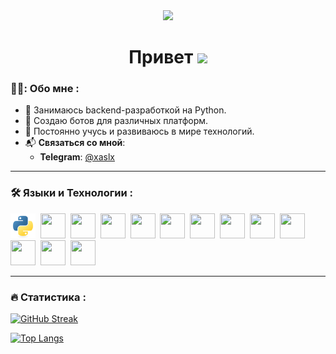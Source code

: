 <div id="header" align="center">
  <img src="https://media.giphy.com/media/M9gbBd9nbDrOTu1Mqx/giphy.gif" width="100"/>
</div>
<h1 align="center">
  Привет
  <img src="https://media.giphy.com/media/hvRJCLFzcasrR4ia7z/giphy.gif" width="30px"/>
</h1>


### 👨‍💻: Обо мне :
- 🔧 Занимаюсь backend-разработкой на Python.
- 🤖 Создаю ботов для различных платформ.
- 🌱 Постоянно учусь и развиваюсь в мире технологий.
- 📬 **Связаться со мной**:
  - **Telegram**: [@xaslx](https://t.me/xaslx)


---

### :hammer_and_wrench: Языки и Технологии :
<div>
  <img src="https://github.com/devicons/devicon/blob/master/icons/python/python-original.svg" title="Python" alt="Python" width="40" height="40"/>&nbsp;
  <img src="" title="" alt="" width="40" height="40"/>&nbsp;
  <img src="" title="" alt="" width="40" height="40"/>&nbsp;
  <img src="" title="" alt="" width="40" height="40"/>&nbsp;
  <img src="" title="" alt="" width="40" height="40"/>&nbsp;
  <img src="" title="" alt="" width="40" height="40"/>&nbsp;
  <img src="" title="" alt="" width="40" height="40"/>&nbsp;
  <img src="" title="" alt="" width="40" height="40"/>&nbsp;
  <img src="" title="" alt="" width="40" height="40"/>&nbsp;
  <img src="" title="" alt="" width="40" height="40"/>&nbsp;
  <img src="" title="" alt="" width="40" height="40"/>&nbsp;
  <img src="" title="" alt="" width="40" height="40"/>&nbsp;
  <img src="" title="" alt="" width="40" height="40"/>&nbsp;

</div>

---

### :fire: Статистика :
[![GitHub Streak](http://github-readme-streak-stats.herokuapp.com?user=xaslx&theme=dark&background=000000)](https://git.io/streak-stats)

[![Top Langs](https://github-readme-stats.vercel.app/api/top-langs/?username=xaslx&layout=compact&theme=vision-friendly-dark)](https://github.com/anuraghazra/github-readme-stats)
